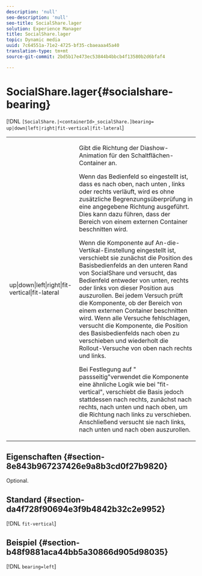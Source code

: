 ```yaml
---
description: 'null'
seo-description: 'null'
seo-title: SocialShare.lager
solution: Experience Manager
title: SocialShare.lager
topic: Dynamic media
uuid: 7c64551a-71e2-4725-bf35-cbaeaaa45a40
translation-type: tm+mt
source-git-commit: 2bd5b17e473ec53844b4bbcb4f13580b2d6bfaf4

---
```



# SocialShare.lager{#socialshare-bearing}

[!DNL `[SocialShare.|<containerId>_socialShare.]bearing= up|down|left|right|fit-vertical|fit-lateral`]

<table id="table_0002BE81371D4E16A56FBEDD13FDF3C2"> 
 <tbody> 
  <tr> 
   <td colname="col1"> <p> <span class="codeph"> up|down|left|right|fit-vertical|fit-lateral </span> </p> </td> 
   <td colname="col2"> <p> Gibt die Richtung der Diashow-Animation für den Schaltflächen-Container an. </p> <p> Wenn das Bedienfeld so eingestellt ist, dass es <span class="codeph"> nach oben, </span>nach unten <span class="codeph"> , </span>links <span class="codeph"> oder </span><span class="codeph"> </span>rechts verläuft, wird es ohne zusätzliche Begrenzungsüberprüfung in eine angegebene Richtung ausgeführt. Dies kann dazu führen, dass der Bereich von einem externen Container beschnitten wird. </p> <p>Wenn die Komponente auf <span class="codeph"> </span>An-die-Vertikal-Einstellung eingestellt ist, verschiebt sie zunächst die Position des Basisbedienfelds an den unteren Rand von SocialShare und versucht, das Bedienfeld entweder von unten, rechts oder links von dieser Position aus auszurollen. Bei jedem Versuch prüft die Komponente, ob der Bereich von einem externen Container beschnitten wird. Wenn alle Versuche fehlschlagen, versucht die Komponente, die Position des Basisbedienfelds nach oben zu verschieben und wiederholt die Rollout-Versuche von oben nach rechts und links. </p> <p>Bei Festlegung auf " <span class="codeph"> </span>passseitig"verwendet die Komponente eine ähnliche Logik wie bei "fit-vertical", verschiebt die Basis jedoch stattdessen nach rechts, zunächst nach rechts, nach unten und nach oben, um die Richtung nach links zu verschieben. Anschließend versucht sie nach links, nach unten und nach oben auszurollen. </p> </td> 
  </tr> 
 </tbody> 
</table>

## Eigenschaften {#section-8e843b967237426e9a8b3cd0f27b9820}

Optional.

## Standard {#section-da4f728f90694e3f9b4842b32c2e9952}

[!DNL `fit-vertical`]

## Beispiel {#section-b48f9881aca44bb5a30866d905d98035}

[!DNL `bearing=left`]
